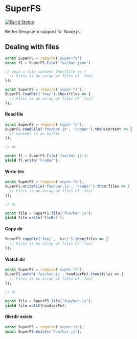SuperFS
=======

[![Build Status](https://travis-ci.org/Andifeind/superfs.svg?branch=master)](https://travis-ci.org/Andifeind/superfs)

Better filesystem support for Node.js

## Dealing with files


```js
const SuperFS = require('super-fs')
const fl = SuperFS.file('foo/bar.json')

// read a file content.then(file => {
  // Files is an array of files of `foo/`
});
```

```js
const SuperFS = require('super-fs');
SuperFS.readDir('foo/').then(files => {
  // Files is an array of files of `foo/`
});
```

#### Read file
```js
const SuperFS = require('super-fs');
SuperFS.readFile('foo/bar.js', 'FooBar').then(content => {
  // content is an buffer
});

// or

const fl = SuperFS.file('foo/bar.js');
yield fl.write('FooBar');
```

#### Write file
```js
const SuperFS = require('super-fs');
SuperFS.writeFile('foo/bar.js', 'FooBar').then(files => {
  // Files is an array of files of `foo/`
});

// or

const file = SuperFS.file('foo/bar.js');
yield file.write('FooBar');
```

#### Copy dir

```js
SuperFS.copyDir('foo/', 'bar/').then(files => {
  // Files is an array of files of `foo/`
});
```

#### Watch dir

```js
const SuperFS = require('super-fs');
SuperFS.watch('foo/bar.js', handlerFn).then(files => {
  // Files is an array of files of `foo/`
});

// or

const file = SuperFS.file('foo/bar.js');
yield file.watch(handlerFn);

```

#### file/dir exists
```js
const SuperFS = require('super-fs');
await SuperFS.exists('foo/bar.js');
```
